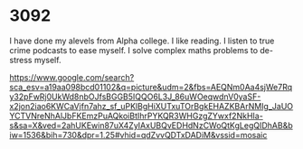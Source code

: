 # 3092
I have done my alevels from Alpha college.
I like reading.
I listen to true crime podcasts to ease myself.
I solve complex maths problems to de-stress myself.

https://www.google.com/search?sca_esv=a19aa098bcd01102&q=picture&udm=2&fbs=AEQNm0Aa4sjWe7Rqy32pFwRj0UkWd8nbOJfsBGGB5IQQO6L3J_86uWOeqwdnV0yaSF-x2jon2iao6KWCaVjfn7ahz_sf_uPKlBgHiXUTxuTOrBgkEHAZKBArNMIg_JaUOYCTVNreNhAlJbFKEmzPuAQkoiBtIhrPYKQR3WHGzgZYwxf2NkHIa-s&sa=X&ved=2ahUKEwin87uX4ZyIAxUBQvEDHdNzCWoQtKgLegQIDhAB&biw=1536&bih=730&dpr=1.25#vhid=qdZvvQDTxDADiM&vssid=mosaic
